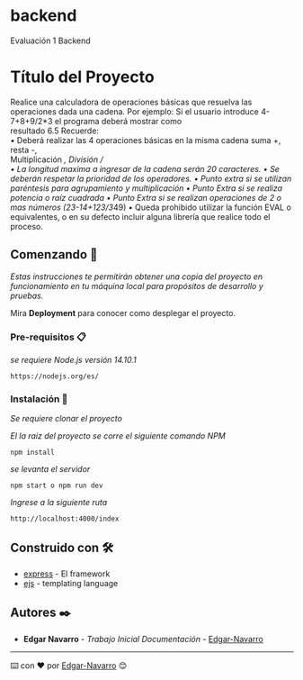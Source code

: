 # backend
Evaluación 1 Backend 
# Título del Proyecto

Realice	una calculadora	de	operaciones	básicas	que	resuelva	las	operaciones	dada	una	
cadena.	
Por	ejemplo:	Si	el	usuario	introduce	4-7+8+9/2*3	el	programa	deberá mostrar	como	
resultado	6.5	
Recuerde:	
• Deberá realizar	las	4	operaciones	básicas	en	la	misma	cadena	suma	+,	resta	-,	
Multiplicación	*,	División	/	
• La	longitud	maxima	a	ingresar	de	la	cadena	serán	20	caracteres.
• Se	deberán	respetar	la	prioridad	de	los	operadores.
• Punto	extra	si	se	utilizan	paréntesis	para	agrupamiento	y	multiplicación	
• Punto	Extra si	se	realiza	potencia	o	raı́z	cuadrada
• Punto	Extra si	se	realizan	operaciones	de	2	o	mas	números (23-14+123/3*49)
• Queda	prohibido	utilizar	la	función	EVAL	o	equivalentes,	o	en	su	defecto	incluir	
alguna	librerı́a	que	realice	todo	el	proceso.	

## Comenzando 🚀

_Estas instrucciones te permitirán obtener una copia del proyecto en funcionamiento en tu máquina local para propósitos de desarrollo y pruebas._

Mira **Deployment** para conocer como desplegar el proyecto.


### Pre-requisitos 📋

_se requiere Node.js versión 14.10.1_

```
https://nodejs.org/es/
```

### Instalación 🔧

_Se requiere clonar el proyecto_

_El la raiz del proyecto se corre el siguiente comando NPM_

```
npm install
```

_se levanta el servidor_

```
npm start o npm run dev
```

_Ingrese a la siguiente ruta_

```
http://localhost:4000/index
```

## Construido con 🛠️

* [express](https://expressjs.com/es/) - El framework
* [ejs](https://ejs.co/) - templating language



## Autores ✒️


* **Edgar Navarro** - *Trabajo Inicial* *Documentación* - [Edgar-Navarro](https://github.com/Edgar-Navarro)






---
⌨️ con ❤️ por [Edgar-Navarro](https://github.com/Edgar-Navarro) 😊
